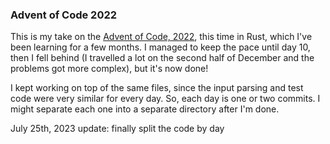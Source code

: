 ### Advent of Code 2022

This is my take on the [Advent of Code, 2022](https://adventofcode.com/2022),
this time in Rust, which I've been learning for a few months. I managed to keep
the pace until day 10, then I fell behind (I travelled a lot on the second half of
December and the problems got more complex), but it's now done!

I kept working on top of the same files, since the input parsing and test code
were very similar for every day. So, each day is one or two commits. I might
separate each one into a separate directory after I'm done.

July 25th, 2023 update: finally split the code by day
